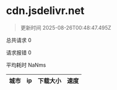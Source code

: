 
  # cdn.jsdelivr.net

  > 更新时间 2025-08-26T00:48:47.495Z
  
  总共请求 0

  请求报错 0

  平均耗时 NaNms

|城市|ip|下载大小|速度|
|-----|----------|---|---|

  